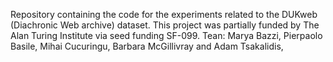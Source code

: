 Repository containing the code for the experiments related to the DUKweb (Diachronic Web archive) dataset. This project was partially funded by The Alan Turing Institute via seed funding SF-099. 
Tean: Marya Bazzi, Pierpaolo Basile, Mihai Cucuringu, Barbara McGillivray and Adam Tsakalidis, 
